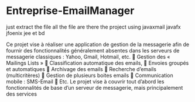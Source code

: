 # Entreprise-EmailManager

just extract the file all the file are there the project using javaxmail javafx jfoenix jee et bd


Ce projet vise à réaliser une application de gestion de la messagerie afin de fournir des fonctionnalités généralement absentes dans les serveurs de messagerie classiques : Yahoo, Gmail, Hotmail, etc.
 Gestion des « Mailings Lists »
 Classification automatique des emails,
 Envoies groupés et automatiques
 Archivage des emails
 Recherche d’emails (multicritères)
 Gestion de plusieurs boites emails
 Communication mobile : SMS-Email
 Etc.
Le projet vise à couvrir tout d’abord les fonctionnalités de base d’un serveur de messagerie, mais principalement des services
